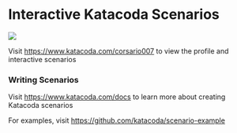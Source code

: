 # Interactive Katacoda Scenarios

[![](http://shields.katacoda.com/katacoda/corsario007/count.svg)](https://www.katacoda.com/corsario007 "Get your profile on Katacoda.com")

Visit https://www.katacoda.com/corsario007 to view the profile and interactive scenarios

### Writing Scenarios
Visit https://www.katacoda.com/docs to learn more about creating Katacoda scenarios

For examples, visit https://github.com/katacoda/scenario-example
